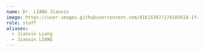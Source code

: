 ```yaml
---
name: Dr. LIANG Jianxin
image: https://user-images.githubusercontent.com/81615397/274185618-1faf9239-0f01-4cc1-b3d9-e2e401eb2838.jpeg
role: staff
aliases:
  - Jianxin Liang
  - Jianxin LIANG
---
```

